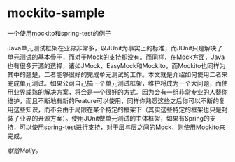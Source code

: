 mockito-sample
==============

一个使用mockito和spring-test的例子

Java单元测试框架在业界非常多，以JUnit为事实上的标准，而JUnit只是解决了单元测试的基本骨干，而对于Mock的支持却没有。而同样，在Mock方面，Java也有很多开源的选择，诸如JMock、EasyMock和Mockito，而Mockito也同样为其中的翘楚，二者能够很好的完成单元测试的工作。本文就是介绍如何使用二者来完成单元测试。如果公司自己搞一个单元测试框架，维护将成为一个大问题，而使用业界成熟的解决方案，将会是一个很好的方式。因为会有一组非常专业的人替你维护，而且不断地有新的Feature可以使用，同样你熟悉这些之后你可以不断的复用这些知识，而不会由于局限在某个特定的框架下（其实这些特定的框架也只是封装了业界的开源方案）。使用JUnit做单元测试的主体框架，如果有Spring的支持，可以使用spring-test进行支持，对于层与层之间的Mock，则使用Mockito来完成。

*献给Molly。*